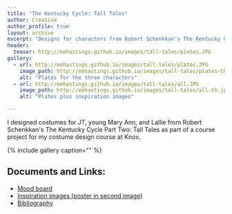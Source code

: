 ```yaml
---
title: "The Kentucky Cycle: Tall Tales"
author: Creative
author_profile: true
layout: archive
excerpt: "Designs for characters from Robert Schenkkan's The Kentucky Cycle Part Two: Tall Tales."
header:
  teaser: http://emhastings.github.io/images/tall-tales/plates.JPG
gallery:
  - url: http://emhastings.github.io/images/tall-tales/plates.JPG
    image_path: http://emhastings.github.io/images/tall-tales/plates-th.jpg
    alt: "Plates for the three characters"
  - url: http://emhastings.github.io/images/tall-tales/all.JPG
    image_path: http://emhastings.github.io/images/tall-tales/all-th.jpg
    alt: "Plates plus inspiration images"

---
```


I designed costumes for JT, young Mary Ann, and Lallie from Robert Schenkkan's The Kentucky Cycle Part Two: Tall Tales as part of a course project for my costume design course at Knox.

{% include gallery caption="" %}

## Documents and Links:
* [Mood board](http://emhastings.github.io/files/tall-tales-mood.pdf)
* [Inspiration images (poster in second image)](http://emhastings.github.io/files/tall_tales_inspo.pdf)
* [Bibliography](http://emhastings.github.io/files/tall-tales-sources.pdf)


